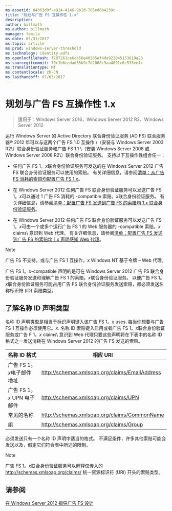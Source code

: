 ```yaml
---
ms.assetid: 04b63d9f-e924-4146-9b1d-785ed8b4239c
title: "规划与广告 FS 互操作性 1.x"
description: 
author: billmath
ms.author: billmath
manager: femila
ms.date: 05/31/2017
ms.topic: article
ms.prod: windows-server-threshold
ms.technology: identity-adfs
ms.openlocfilehash: f287261ce6cb56e40385ef4de922045153819a23
ms.sourcegitcommit: 70c1b6cedad55b9c7d2068c9aa4891c6c533ee4c
ms.translationtype: MT
ms.contentlocale: zh-CN
ms.lasthandoff: 07/03/2017
---
```

# <a name="planning-for-interoperability-with-ad-fs-1x"></a>规划与广告 FS 互操作性 1.x

>适用于：Windows Server 2016，Windows Server 2012 R2、Windows Server 2012

运行 Windows Server 的 Active Directory 联合身份验证服务 \(AD FS\) 联合服务器® 2012 年可以与这两个广告 FS 1.0 互操作 \（安装与 Windows Server 2003 R2\）联合身份验证服务和广告 FS 1.1 \（安装 Windows Server 2008 或 Windows Server 2008 R2\）联合身份验证服务。 支持以下互操作性组合任一：  
  
-   任何广告 FS 1。*x*联合身份验证服务可发送的在 Windows Server 2012 广告 FS 联合身份验证服务可以使用的索赔。 有关详细信息，请参阅[清单：从广告 FS 消耗的索赔均配置广告 FS 1.x](../../ad-fs/deployment/Checklist--Configuring-AD-FS--to-Consume-Claims-from-AD-FS-1.x.md)。  
  
-   在 Windows Server 2012 任何广告 FS 联合身份验证服务可以发送广告 FS 1。*x*可以通过 1 广告 FS 消耗的 \-compatible 索赔。*x*联合身份验证服务。 有关详细信息，请参阅[清单：配置广告 FS 发送到广告 FS 的索赔均 1.x 联合身份验证服务](../../ad-fs/deployment/Checklist--Configuring-AD-FS-to-Send-Claims-to-an-AD-FS-1.x-Federation-Service.md)。  
  
-   在 Windows Server 2012 任何广告 FS 联合身份验证服务可以发送广告 FS 1。*x*可由一个或多个运行广告 FS 1 的 Web 服务器的 \-compatible 索赔。*x* claims\ 意识到 Web 代理。 有关详细信息，请参阅[清单：配置广告 FS 发送到广告 FS 的索赔均 1.x 声明感知 Web 代理](../../ad-fs/deployment/Checklist--Configuring-AD-FS-to-Send-Claims-to-an-AD-FS-1.x-Claims-Aware-Web-Agent.md)。  
  
> [!NOTE]  
> 广告 FS 不支持，或与广告 FS 1 互操作。*x* Windows NT 基于令牌 – Web 代理。  
  
广告 FS 1。*x*\-compatible 声明的是可在 Windows Server 2012 广告 FS 联合身份验证服务发送和理解广告 FS 1 的索赔。*x*联合身份验证服务。 以便广告 FS 1。*x*联合身份验证服务可能占用广告 FS 联合身份验证服务发送索赔，都必须发送名称标识符 \(ID\) 索赔类型。  
  
## <a name="understanding-the-name-id-claim-type"></a>了解名称 ID 声明类型  
名称 ID 声明类型是相当于标识声明键入该广告 FS 1。*x* uses. 每当你想要与广告 FS 1 互操作必须使用它。*x*. 名称 ID 索赔键入启用或者广告 FS 1。*x*联合身份验证服务或广告 F 1。*x* claims\ 意识到 Web 代理只要这些声明将在下表中的名称 ID 格式之一发送消耗在 Windows Server 2012 的广告 FS 发送的索赔。  
  
|名称 ID 格式|相应 URI|  
|------------------|---------------------|  
|广告 FS 1。*x*电子邮件地址|http://schemas.xmlsoap.org/claims/EmailAddress|  
|广告 FS 1。*x* UPN 电子邮件|http://schemas.xmlsoap.org/claims/UPN|  
|常见的名称|http://schemas.xmlsoap.org/claims/CommonName|  
|组|http://schemas.xmlsoap.org/claims/Group|  
  
必须发送只有一个名称 ID 声明中适当的格式。 不满足条件，许多其他索赔可能会发送以及，假定它们符合表中所述的限制。  
  
> [!NOTE]  
> 广告 FS 1。*x*联合身份验证服务可以解释仅传入的 http://schemas.xmlsoap.org/claims/ 统一资源标识符 \(URI\) 开头的索赔类型。  
  
## <a name="see-also"></a>请参阅
[在 Windows Server 2012 指导广告 FS 设计](AD-FS-Design-Guide-in-Windows-Server-2012.md)
